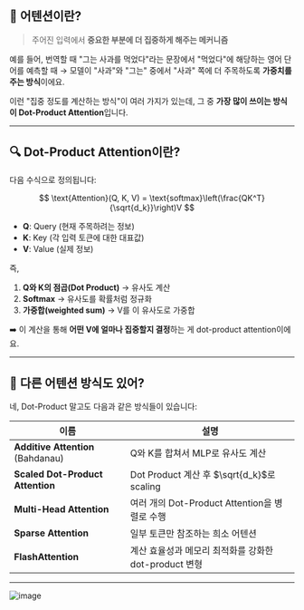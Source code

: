 ## 🧠 어텐션이란?

> 주어진 입력에서 **중요한 부분에 더 집중하게 해주는 메커니즘**

예를 들어, 번역할 때 "그는 사과를 먹었다"라는 문장에서
"먹었다"에 해당하는 영어 단어를 예측할 때
→ 모델이 "사과"와 "그는" 중에서 "사과" 쪽에 더 주목하도록 **가중치를 주는 방식**이에요.

이런 "집중 정도를 계산하는 방식"이 여러 가지가 있는데,
그 중 **가장 많이 쓰이는 방식이 Dot-Product Attention**입니다.

---

## 🔍 Dot-Product Attention이란?

다음 수식으로 정의됩니다:

$$
\text{Attention}(Q, K, V) = \text{softmax}\left(\frac{QK^T}{\sqrt{d_k}}\right)V
$$

* **Q**: Query (현재 주목하려는 정보)
* **K**: Key (각 입력 토큰에 대한 대표값)
* **V**: Value (실제 정보)

즉,

1. **Q와 K의 점곱(Dot Product)** → 유사도 계산
2. **Softmax** → 유사도를 확률처럼 정규화
3. **가중합(weighted sum)** → V를 이 유사도로 가중합

➡️ 이 계산을 통해 **어떤 V에 얼마나 집중할지 결정**하는 게 dot-product attention이에요.

---

## 🔄 다른 어텐션 방식도 있어?

네, Dot-Product 말고도 다음과 같은 방식들이 있습니다:

| 이름                                | 설명                                     |
| --------------------------------- | -------------------------------------- |
| **Additive Attention** (Bahdanau) | Q와 K를 합쳐서 MLP로 유사도 계산                  |
| **Scaled Dot-Product Attention**  | Dot Product 계산 후 $\sqrt{d_k}$로 scaling |
| **Multi-Head Attention**          | 여러 개의 Dot-Product Attention을 병렬로 수행    |
| **Sparse Attention**              | 일부 토큰만 참조하는 희소 어텐션                     |
| **FlashAttention**                | 계산 효율성과 메모리 최적화를 강화한 dot-product 변형    |

---
![image](https://github.com/user-attachments/assets/48eac98c-448f-484d-97d0-314810f89001)

